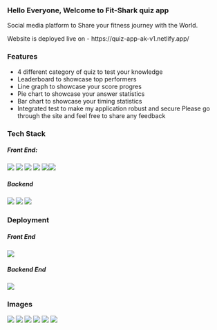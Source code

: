<h3>Hello Everyone, Welcome to Fit-Shark quiz app</h1>
<p>Social media platform to Share your fitness journey with the World.</p>

<p>Website is deployed live on - https://quiz-app-ak-v1.netlify.app/</p>

<h3>Features</h3>
<ul>
  <li>4 different category of quiz to test your knowledge</li>
  <li>Leaderboard to showcase top performers</li>
  <li>Line graph to showcase your score progres</li>
  <li>Pie chart to showcase your answer statistics</li>
  <li>Bar chart to showcase your timing statistics</li>
  <li>Integrated test to make my application robust and secure
Please go through the site and feel free to share any feedback</li>
</ul>
  
  <h3>Tech Stack</h3>
 
  <h5>Front End:</h5> <span><img src="https://img.shields.io/badge/React-20232A?style=for-the-badge&logo=react&logoColor=61DAFB"/> <img src="https://img.shields.io/badge/TypeScript-007ACC?style=for-the-badge&logo=typescript&logoColor=white"/> <img src="https://img.shields.io/badge/Chart.js-FF6384?style=for-the-badge&logo=chartdotjs&logoColor=white"/>  <img src="https://img.shields.io/badge/CSS-239120?&style=for-the-badge&logo=css3&logoColor=white"/> <img src="https://img.shields.io/badge/ContextAPI-593D88?style=for-the-badge&logo=redux&logoColor=white"/><img style=padding:".2rem" src="https://img.shields.io/badge/React_Router-CA4245?style=for-the-badge&logo=react-router&logoColor=white"/> </span>
  
  <h5>Backend</h5><span><img src="https://img.shields.io/badge/Node.js-43853D?style=for-the-badge&logo=node.js&logoColor=white"/> <img src="https://img.shields.io/badge/Express.js-404D59?style=for-the-badge"/> <img src="https://img.shields.io/badge/MongoDB-4EA94B?style=for-the-badge&logo=mongodb&logoColor=white"/> </span>
  
  <h3>Deployment</h3>
  <h5>Front End</h5> <img src="https://img.shields.io/badge/Netlify-00C7B7?style=for-the-badge&logo=netlify&logoColor=white"/>
   <h5>Backend End</h5> <img src="https://img.shields.io/badge/Heroku-430098?style=for-the-badge&logo=heroku&logoColor=white"/>
   
  <h3>Images</h3>
  <img src="https://nimbus-screenshots.s3.amazonaws.com/s/5f30c594733799a069665c20f0e32936.png" />
  <img src="https://nimbus-screenshots.s3.amazonaws.com/s/d988400727878525df7f9e8ffb052140.png"/>
  <img src="https://nimbus-screenshots.s3.amazonaws.com/s/ce6d5c44d5036849eb4f1c726caa838b.png"/>
  <img src="https://nimbus-screenshots.s3.amazonaws.com/s/cc9ee31e60630c087b9d920c68ad6484.png"/>
  <img src="https://nimbus-screenshots.s3.amazonaws.com/s/333638afe28c045fac5ab60d89eae92d.png"/>
  <img src="https://nimbus-screenshots.s3.amazonaws.com/s/9e88b804c14a93832f4517c47a787bc0.png"/>
